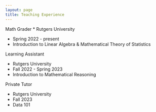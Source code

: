 ```yaml
---
layout: page
title: Teaching Experience
---
```


Math Grader
    * Rutgers University
* Spring 2022 - present
* Introduction to Linear Algebra & Mathematical Theory of Statistics


Learning Assistant
- Rutgers University
- Fall 2022 - Spring 2023
- Introduction to Mathematical Reasoning


Private Tutor
- Rutgers University
- Fall 2023
- Data 101

